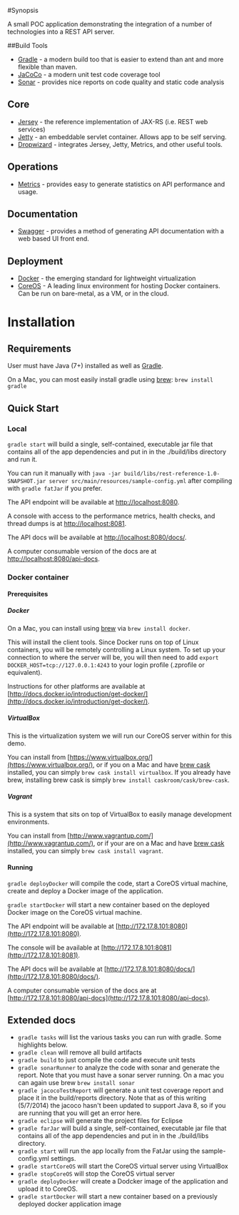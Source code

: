 #Synopsis

A small POC application demonstrating the integration of a number of technologies into a REST API server.

##Build Tools

* [Gradle](http://www.gradle.org/) - a modern build too that is easier to extend than ant and more flexible than maven.
* [JaCoCo](http://www.eclemma.org/jacoco/) - a modern unit test code coverage tool
* [Sonar](http://www.sonarqube.org/) - provides nice reports on code quality and static code analysis

## Core

* [Jersey](https://jersey.java.net/) - the reference implementation of JAX-RS (i.e. REST web services)
* [Jetty](http://www.eclipse.org/jetty/) - an embeddable servlet container. Allows app to be self serving.
* [Dropwizard](https://dropwizard.github.io/dropwizard/) - integrates Jersey, Jetty, Metrics, and other useful tools.

## Operations

* [Metrics](http://metrics.codahale.com/) - provides easy to generate statistics on API performance and usage.

## Documentation

* [Swagger](https://helloreverb.com/developers/swagger) - provides a method of generating API documentation with a web based UI front end.

## Deployment

* [Docker](https://www.docker.io/) - the emerging standard for lightweight virtualization
* [CoreOS](http://coreos.com) - A leading linux environment for hosting Docker containers. Can be run on bare-metal, as a VM, or in the cloud.

# Installation

## Requirements

User must have Java (7+) installed as well as [Gradle](http://www.gradle.org/).

On a Mac, you can most easily install gradle using [brew](http://brew.sh/): `brew install gradle`

## Quick Start

### Local
`gradle start` will build a single, self-contained, executable jar file that contains all of the app dependencies and put in in the ./build/libs directory and run it.

You can run it manually with `java -jar build/libs/rest-reference-1.0-SNAPSHOT.jar server src/main/resources/sample-config.yml`
after compiling with `gradle fatJar` if you prefer.

The API endpoint will be available at [http://localhost:8080](http://localhost:8080).

A console with access to the performance metrics, health checks, and thread dumps is at [http://localhost:8081](http://localhost:8081).

The API docs will be available at [http://localhost:8080/docs/](http://localhost:8080/docs/).

A computer consumable version of the docs are at [http://localhost:8080/api-docs](http://localhost:8080/api-docs).

### Docker container

#### Prerequisites

##### Docker
On a Mac, you can install using [brew](http://brew.sh/) via `brew install docker`.

This will install the client tools. Since Docker runs on top of Linux containers, you will be remotely controlling a Linux system. To set up your connection to where the server will be, you will then need to add `export DOCKER_HOST=tcp://127.0.0.1:4243` to your login profile (.zprofile or equivalent).

Instructions for other platforms are available at [http://docs.docker.io/introduction/get-docker/](http://docs.docker.io/introduction/get-docker/).

##### VirtualBox
This is the virtualization system we will run our CoreOS server within for this demo.

You can install from [https://www.virtualbox.org/](https://www.virtualbox.org/), or if you on a Mac and have [brew cask](http://caskroom.io/) installed, you can simply `brew cask install virtualbox`. If you already have brew, installing brew cask is simply `brew install caskroom/cask/brew-cask`.

##### Vagrant
This is a system that sits on top of VirtualBox to easily manage development environments.

You can install from [http://www.vagrantup.com/](http://www.vagrantup.com/), or if your are on a Mac and have [brew cask](http://caskroom.io/) installed, you can simply `brew cask install vagrant`.

#### Running

`gradle deployDocker` will compile the code, start a CoreOS virtual machine, create and deploy a Docker image of the application.

`gradle startDocker` will start a new container based on the deployed Docker image on the CoreOS virtual machine.

The API endpoint will be available at [http://172.17.8.101:8080](http://172.17.8.101:8080).

The console will be available at [http://172.17.8.101:8081](http://172.17.8.101:8081).

The API docs will be available at [http://172.17.8.101:8080/docs/](http://172.17.8.101:8080/docs/).

A computer consumable version of the docs are at [http://172.17.8.101:8080/api-docs](http://172.17.8.101:8080/api-docs).

## Extended docs

* `gradle tasks` will list the various tasks you can run with gradle. Some highlights below.
* `gradle clean` will remove all build artifacts
* `gradle build` to just compile the code and execute unit tests
* `gradle sonarRunner` to analyze the code with sonar and generate the report. Note that you must have a sonar server running. On a mac you can again use brew `brew install sonar`
* `gradle jacocoTestReport` will generate a unit test coverage report and place it in the build/reports directory. Note that as of this writing (5/7/2014) the jacoco hasn't been updated to support Java 8, so if you are running that you will get an error here.
* `gradle eclipse` will generate the project files for Eclipse
* `gradle farJar` will build a single, self-contained, executable jar file that contains all of the app dependencies and put in in the ./build/libs directory.
* `gradle start` will run the app locally from the FatJar using the sample-config.yml settings.
* `gradle startCoreOS` will start the CoreOS virtual server using VirtualBox
* `gradle stopCoreOS` will stop the CoreOS virtual server
* `gradle deployDocker` will create a Dodcker image of the application and upload it to CoreOS.
* `gradle startDocker` will start a new container based on a previously deployed docker application image